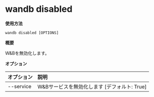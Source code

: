 
# wandb disabled

**使用方法**

`wandb disabled [OPTIONS]`

**概要**

W&Bを無効化します。

**オプション**

| **オプション** | **説明** |
| :--- | :--- |
| --service | W&Bサービスを無効化します  [デフォルト: True] |